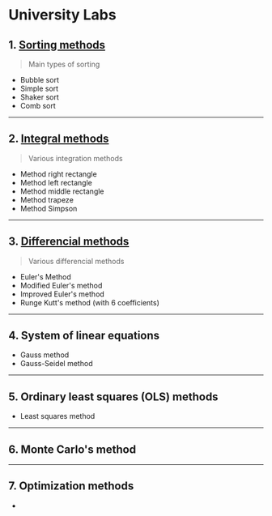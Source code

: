 # University Labs

## 1. [Sorting methods](Lab1/readme.md)

> Main types of sorting

- Bubble sort
- Simple sort
- Shaker sort
- Comb sort

---

## 2. [Integral methods](Lab2/readme.md)

> Various integration methods

- Method right rectangle
- Method left rectangle
- Method middle rectangle
- Method trapeze
- Method Simpson

---

## 3. [Differencial methods](Lab3/readme.md)

> Various differencial methods

- Euler's Method 
- Modified Euler's method 
- Improved Euler's method
- Runge Kutt's method (with 6 coefficients)

---

## 4. System of linear equations

- Gauss method
- Gauss-Seidel method

---

## 5. Ordinary least squares (OLS) methods

- Least squares method

---

## 6. Monte Carlo's method



---

## 7. Optimization methods

- 